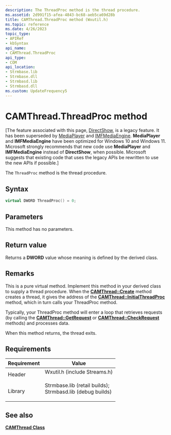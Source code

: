 ```yaml
---
description: The ThreadProc method is the thread procedure.
ms.assetid: 2d991f15-afea-4843-bc68-aeb5ca69d28b
title: CAMThread.ThreadProc method (Wxutil.h)
ms.topic: reference
ms.date: 4/26/2023
topic_type: 
- APIRef
- kbSyntax
api_name: 
- CAMThread.ThreadProc
api_type: 
- COM
api_location: 
- Strmbase.lib
- Strmbase.dll
- Strmbasd.lib
- Strmbasd.dll
ms.custom: UpdateFrequency5
---
```


# CAMThread.ThreadProc method

\[The feature associated with this page, [DirectShow](/windows/win32/directshow/directshow), is a legacy feature. It has been superseded by [MediaPlayer](/uwp/api/Windows.Media.Playback.MediaPlayer) and [IMFMediaEngine](/windows/win32/api/mfmediaengine/nn-mfmediaengine-imfmediaengine). **MediaPlayer** and **IMFMediaEngine** have been optimized for Windows 10 and Windows 11. Microsoft strongly recommends that new code use **MediaPlayer** and **IMFMediaEngine** instead of **DirectShow**, when possible. Microsoft suggests that existing code that uses the legacy APIs be rewritten to use the new APIs if possible.\]

The `ThreadProc` method is the thread procedure.

## Syntax


```C++
virtual DWORD ThreadProc() = 0;
```



## Parameters

This method has no parameters.

## Return value

Returns a **DWORD** value whose meaning is defined by the derived class.

## Remarks

This is a pure virtual method. Implement this method in your derived class to supply a thread procedure. When the [**CAMThread::Create**](camthread-create.md) method creates a thread, it gives the address of the [**CAMThread::InitialThreadProc**](camthread-initialthreadproc.md) method, which in turn calls your ThreadProc method.

Typically, your ThreadProc method will enter a loop that retrieves requests (by calling the [**CAMThread::GetRequest**](camthread-getrequest.md) or [**CAMThread::CheckRequest**](camthread-checkrequest.md) methods) and processes data.

When this method returns, the thread exits.

## Requirements



| Requirement | Value |
|--------------------|--------------------------------------------------------------------------------------------------------------------------------------------------------------------------------------------|
| Header<br/>  | <dl> <dt>Wxutil.h (include Streams.h)</dt> </dl>                                                                                    |
| Library<br/> | <dl> <dt>Strmbase.lib (retail builds); </dt> <dt>Strmbasd.lib (debug builds)</dt> </dl> |



## See also

<dl> <dt>

[**CAMThread Class**](camthread.md)
</dt> </dl>

 

 




